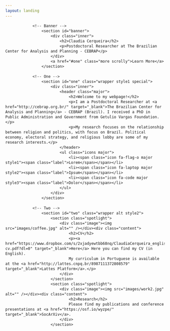```yaml
---
layout: landing
---
```

				<!-- Banner -->
					<section id="banner">
						<div class="inner">
							<h2>Claudia Cerqueira</h2>
							<p>Postdoctoral Researcher at The Brazilian Center for Analysis and Planning - CEBRAP</p>
						</div>
						<a href="#one" class="more scrolly">Learn More</a>
					</section>

				<!-- One -->
					<section id="one" class="wrapper style1 special">
						<div class="inner">
							<header class="major">
								<h2>Welcome to my webpage!</h2>
								<p>I am a Postdoctoral Researcher at <a href="http://cebrap.org.br/" target="_blank">The Brazilian Center for Analysis and Planning</a> - CEBRAP (Brazil). I received a PhD in Public Administration and Government from Getulio Vargas Foundation.</p>
								<p>My research focuses on the relationship between religion and politics, with focus on Brazil. Political economy, electoral strategy, and religious lobby are some of my research interests.</p>
							</header>
							<ul class="icons major">
								<li><span class="icon fa-flag-o major style1"><span class="label">Lorem</span></span></li>
								<li><span class="icon fa-laptop major style2"><span class="label">Ipsum</span></span></li>
								<li><span class="icon fa-code major style3"><span class="label">Dolor</span></span></li>
							</ul>
						</div>
					</section>

				<!-- Two -->
					<section id="two" class="wrapper alt style2">
						<section class="spotlight">
							<div class="image"><img src="images/coffee.jpg" alt="" /></div><div class="content">
								<h2>CV</h2>
								<p><a href="https://www.dropbox.com/s/2xjadyewtbb68nq/ClaudiaCerqueira_english-cv.pdf?dl=0" target="_blank">Here</a> Here you can find my CV (in English).
								My curriculum in Portuguese is available at the <a href="http://lattes.cnpq.br/8987111372808579" target="_blank">Lattes Platform</a>.</p>
							</div>
						</section>
						<section class="spotlight">
							<div class="image"><img src="images/work2.jpg" alt="" /></div><div class="content">
								<h2>Research</h2>
								Please find my publications and conference presentations at <a href="https://osf.io/wyzpe/" target="_blank">SocArXiv</a>.
							</div>
						</section>
</section>
